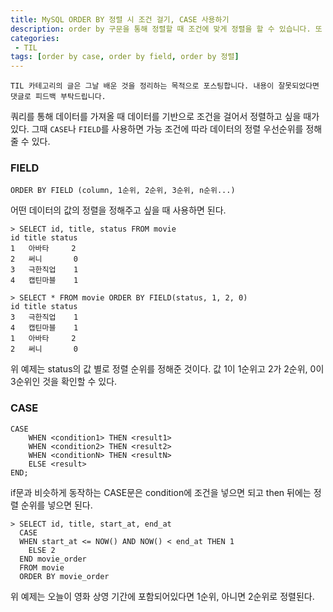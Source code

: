 ```yaml
---
title: MySQL ORDER BY 정렬 시 조건 걸기, CASE 사용하기
description: order by 구문을 통해 정렬할 때 조건에 맞게 정렬을 할 수 있습니다. 또 CASE로 원하는 값을 추출할 수 있습니다.
categories:
 - TIL
tags: [order by case, order by field, order by 정렬]
---
```


`TIL 카테고리의 글은 그날 배운 것을 정리하는 목적으로 포스팅합니다. 내용이 잘못되었다면 댓글로 피드백 부탁드립니다.`

쿼리를 통해 데이터를 가져올 때 데이터를 기반으로 조건을 걸어서 정렬하고 싶을 때가 있다. 그때 `CASE`나 `FIELD`를 사용하면 가능 조건에 따라 데이터의 정렬 우선순위를 정해줄 수 있다.

### FIELD

`ORDER BY FIELD (column, 1순위, 2순위, 3순위, n순위...)`

어떤 데이터의 값의 정렬을 정해주고 싶을 때 사용하면 된다. 

```
> SELECT id, title, status FROM movie
id title status 
1	아바타 	2 
2	써니 		 0
3	극한직업	1
4	캡틴마블 	1

> SELECT * FROM movie ORDER BY FIELD(status, 1, 2, 0) 
id title status
3	극한직업	1
4	캡틴마블 	1
1	아바타 	2 
2	써니 		 0
```

위 예제는 status의 값 별로 정렬 순위를 정해준 것이다. 값 1이 1순위고 2가 2순위, 0이 3순위인 것을 확인할 수 있다. 

### CASE

```
CASE
    WHEN <condition1> THEN <result1>
    WHEN <condition2> THEN <result2>
    WHEN <conditionN> THEN <resultN>
    ELSE <result>
END;
```

if문과 비슷하게 동작하는 CASE문은 condition에 조건을 넣으면 되고 then 뒤에는 정렬 순위를 넣으면 된다.

```
> SELECT id, title, start_at, end_at
  CASE
  WHEN start_at <= NOW() AND NOW() < end_at THEN 1
    ELSE 2
  END movie_order
  FROM movie
  ORDER BY movie_order
```

위 예제는 오늘이 영화 상영 기간에 포함되어있다면 1순위, 아니면 2순위로 정렬된다.

